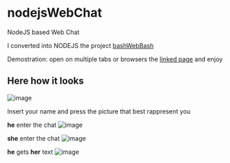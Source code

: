 # nodejsWebChat
NodeJS based Web Chat

I converted into NODEJS the project [bashWebBash](https://github.com/mpalitto/bashWebChat)

Demostration: open on multiple tabs or browsers the [linked page](http://websocket-web-chat.herokuapp.com/) and enjoy

## Here how it looks
![image](https://user-images.githubusercontent.com/7433768/71541813-f0182400-295e-11ea-82bb-4f809cd516ad.png)

Insert your name and press the picture that best rappresent you

**he** enter the chat
![image](https://user-images.githubusercontent.com/7433768/71541856-5604ab80-295f-11ea-9b7a-d365f1fe20cc.png)

**she** enter the chat
![image](https://user-images.githubusercontent.com/7433768/71541875-92380c00-295f-11ea-9ef4-aa542d2ccb8e.png)

**he** gets **her** text
![image](https://user-images.githubusercontent.com/7433768/71541994-1a6ae100-2961-11ea-828f-0251438f54c2.png)
